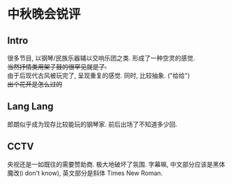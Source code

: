 # 中秋晚会锐评
## Intro
很多节目, 以钢琴/民族乐器辅以交响乐团之类. 形成了一种空灵的感觉.   
~~当然抒情类用架子鼓的很罕见就是了.~~  
由于后现代古风被玩完了, 呈现重复的感觉. 同时, 比较抽象. ("给给")   
~~出个花开是怎么过的~~   
## Lang Lang
郎朗似乎成为现存比较能玩的钢琴家. 前后出场了不知道多少回.  
## CCTV
央视还是一如既往的需要赞助商. 极大地破坏了氛围. 字幕嘛, 中文部分应该是黑体魔改(i don't know), 英文部分是斜体 Times New Roman. 
